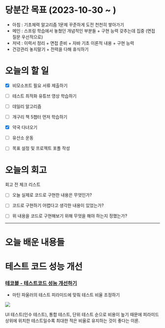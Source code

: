 
# 당분간 목표 (2023-10-30 ~ )
- 아침 : 기초체력 알고리즘 1문제 꾸준하게 도전 천천히 쌓아가기
- 메인 :  스프링 학습에서 놓쳤던 개념적인 부분들 + 구현 능력 갖추는데 집중 (면접 질문 우선적으로)
- 저녁 :  이력서 정리 + 면접 준비 + 자바 기초 이론적 내용 + 구현 능력
- 건강관리 놓지말기 + 전력을 다해 휴식하기

# 오늘의 할 일

- [x] 비모소프트 필요 서류 제출하기
- [ ] 테스트 최적화 유튜브 영상 학습하기
- [ ] 데일리 알고리즘
- [ ] 개구리 책 5챕터 먼저 학습하기
- [x] 약국 다녀오기
- [ ] 유산소 운동
- [ ] 목표 설정 및 프로젝트 포폴 작성


# 오늘의 회고

회고 전 체크 리스트
- [ ] 오늘 실제로 코드로 구현한 내용은 무엇인가?
- [ ] 코드로 구현하기 어렵다고 생각한 내용이 있었는가?
- [ ] 위 내용을 코드로 구현해보기 위해 무엇을 해야 하는지 정했는가?




---
# 오늘 배운 내용들


# 테스트 코드 성능 개선

### [테코블 - 테스트코드 성능 개선하기](https://tecoble.techcourse.co.kr/post/2022-10-15-test-code-optimization/)

- 마틴 파울러의 테스트 피라미드에 맞춰 테스트 비율 조정하기

![](https://i.imgur.com/k8nRbUa.png)

UI 테스트(인수 테스트), 통합 테스트, 단위 테스트 순으로 비용이 높기 때문에 피라미드 상위에 위치한 테스트일수록 최대한 적은 비율로 유지하는 것이 좋다는 이론.







